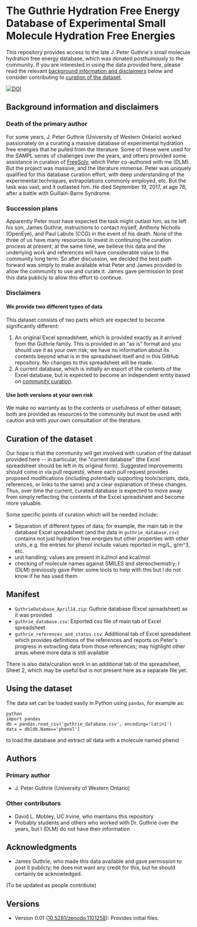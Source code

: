 # The Guthrie Hydration Free Energy Database of Experimental Small Molecule Hydration Free Energies

This repository provides access to the late J. Peter Guthrie's small molecule hydration free energy database, which was donated posthumously to the community.
If you are interested in using the data provided here, please read the relevant [background information and disclaimers](#background-information-and-disclaimers) below and consider contributing to [curation of the dataset](#curation-of-the-dataset).

[![DOI](https://zenodo.org/badge/113920871.svg)](https://zenodo.org/badge/latestdoi/113920871)

## Background information and disclaimers

### Death of the primary author
For some years, J. Peter Guthrie (University of Western Ontario) worked passionately on a curating a massive database of experimental hydration free energies that he pulled from the literature.
Some of these were used for the SAMPL series of challenges over the years, and others provided some assistance in curation of [FreeSolv](https://github.com/mobleylab/FreeSolv), which Peter co-authored with me (DLM).
But the project was massive, and the literature immense.
Peter was uniquely qualified for this database curation effort, with deep understanding of the experimental techniques, extrapolations commonly employed, etc.
But the task was vast, and it outlasted him.
He died September 19, 2017, at age 76, after a battle with Guillain-Barre Syndrome.

### Succession plans
Apparently Peter must have expected the task might outlast him, as he left his son, James Guthrie, instructions to contact myself, Anthony Nicholls (OpenEye), and Paul Labute (CCG) in the event of his death.
None of the three of us have many resources to invest in continuing the curation process at present; at the same time, we believe this data and the underlying work and references will have considerable value to the community long term.
So after discussion, we decided the best path forward was simply to make available what Peter and James provided to allow the community to use and curate it.
James gave permission to post this data publicly to allow this effort to continue.

### Disclaimers

#### We provide two different types of data

This dataset consists of two parts which are expected to become significantly different:
1. An original Excel spreadsheet, which is provided exactly as it arrived from the Guthrie family. This is provided in an "as is" format and you should use it as your own risk; we have no information about its contents beyond what is in the spreadsheet itself and in this GitHub repository. No changes to this spreadsheet will be made.
2. A current database, which is initially an export of the contents of the Excel database, but is expected to become an independent entity based on [community curation](#curation-of-the-dataset).

#### Use both versions at your own risk

We make no warranty as to the contents or usefulness of either dataset; both are provided as resources to the community but must be used with caution and with your own consultation of the literature.

## Curation of the dataset

Our hope is that the community will get involved with curation of the dataset provided here -- in particular, the "current database" (the Excel spreadsheet should be left in its original form).
Suggested improvements should come in via pull requests, where each pull request provides proposed modifications (including potentially supporting tools/scripts, data, references, or links to the same) and a clear explanation of these changes.
Thus, over time the current, curated database is expected to move away from simply reflecting the contents of the Excel spreadsheet and become more valuable.

Some specific points of curation which will be needed include:
- Separation of different types of data; for example, the main tab in the database Excel spreadsheet (and the data in `guthrie_database.csv`) contains not just hydration free energies but other properties with other units, e.g. the entries for phenol include values reported in mg/L, g/m^3, etc.
- unit handling; values are present in kJ/mol and kcal/mol
- checking of molecule names against SMILES and stereochemistry; I (DLM) previously gave Peter some tools to help with this but I do not know if he has used them

## Manifest
- `GuthrieDatabase_April14.zip`: Guthrie database (Excel spreadsheet) as it was provided
- `guthrie_database.csv`: Exported csv file of main tab of Excel spreadsheet
- `guthrie_references_and_status.csv`: Additional tab of Excel spreadsheet which provides definitions of the references and reports on Peter's progress in extracting data from those references; may highlight other areas where more data is still available

There is also data/curation work in an additional tab of the spreadsheet, Sheet 2, which may be useful but is not present here as a separate file yet.

## Using the dataset

The data set can be loaded easily in Python using `pandas`, for example as:
```
python
import pandas
db = pandas.read_csv('guthrie_database.csv', encoding='latin1')
data = db[db.Name=='phenol']
```
to load the database and extract all data with a molecule named phenol

## Authors
### Primary author
- J. Peter Guthrie (University of Western Ontario)

### Other contributors
- David L. Mobley, UC Irvine, who maintains this repository
- Probably students and others who worked with Dr. Guthrie over the years, but I (DLM) do not have their information

## Acknowledgments
- James Guthrie, who made this data available and gave permission to post it publicly; he does not want any credit for this, but he should certainly be acknowledged.

(To be updated as people contribute)

## Versions

- Version 0.01 ([10.5281/zenodo.1101258](http://dx.doi.org/10.5281/zenodo.1101258)): Provides initial files. 
